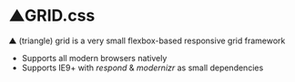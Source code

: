 # ▲GRID.css

▲ (triangle) grid is a very small flexbox-based responsive grid framework 
- Supports all modern browsers natively
- Supports IE9+ with *respond* & *modernizr* as small dependencies
